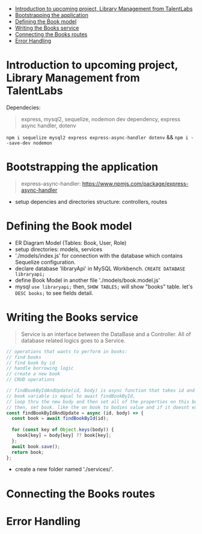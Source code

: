 - [Introduction to upcoming project, Library Management from TalentLabs](#introduction-to-upcoming-project-library-management-from-talentlabs)
- [Bootstrapping the application](#bootstrapping-the-application)
- [Defining the Book model](#defining-the-book-model)
- [Writing the Books service](#writing-the-books-service)
- [Connecting the Books routes](#connecting-the-books-routes)
- [Error Handling](#error-handling)

# Introduction to upcoming project, Library Management from TalentLabs

Dependecies:

> express, mysql2, sequelize, nodemon dev dependency, express async handler, dotenv

`npm i sequelize mysql2 express express-async-handler dotenv` && `npm i --save-dev nodemon`

# Bootstrapping the application

> express-async-handler: https://www.npmjs.com/package/express-async-handler

- setup depencies and directories structure: controllers, routes

# Defining the Book model

- ER Diagram Model (Tables: Book, User, Role)
- setup directories: models, services
- './models/index.js' for connection with the database which contains Sequelize configuration.
- declare database 'libraryApi' in MySQL Workbench. `CREATE DATABASE libraryapi;`
- define Book Model in another file './models/book.model.js'
- mysql `use libraryapi;` then, `SHOW TABLES;` will show "books" table. let's `DESC books;` to see fields detail.

# Writing the Books service

> Service is an interface between the DataBase and a Controller.
> All of database related logics goes to a Service.

```javascript
// operations that wants to perform in books:
// find books
// find book by id
// handle borrowing logic
// create a new book
// CRUD operations


```

```javascript
// findBookByIdAndUpdate(id, body) is async function that takes id and body.
// book variable is equal to await findBookById.
// loop thru the new body and then set all of the properties on this book. `const key of Object.keys(body)` will gives an array of all the keys of the object which contained in body.
// then, set book. like the on book to bodies value and if it doesnt exist we just use book[key]. `??` is nullidge coalescence operator. (ex; if the body contained null values `{ username: null }` which be a bad value)
const findBookByIdAndUpdate = async (id, body) => {
  const book = await findBookById(id);
  
  for (const key of Object.keys(body)) {
    book[key] = body[key] ?? book[key];
  };
  await book.save();
  return book;
};
```

- create a new folder named './services/'.

# Connecting the Books routes

# Error Handling